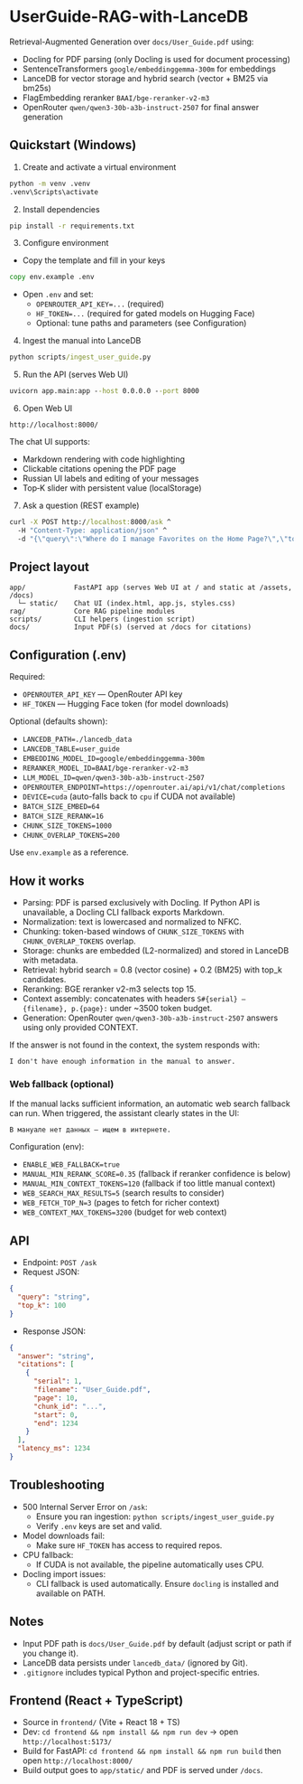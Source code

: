 # UserGuide-RAG-with-LanceDB

Retrieval-Augmented Generation over `docs/User_Guide.pdf` using:
- Docling for PDF parsing (only Docling is used for document processing)
- SentenceTransformers `google/embeddinggemma-300m` for embeddings
- LanceDB for vector storage and hybrid search (vector + BM25 via bm25s)
- FlagEmbedding reranker `BAAI/bge-reranker-v2-m3`
- OpenRouter `qwen/qwen3-30b-a3b-instruct-2507` for final answer generation

## Quickstart (Windows)

1) Create and activate a virtual environment
```bat
python -m venv .venv
.venv\Scripts\activate
```

2) Install dependencies
```bat
pip install -r requirements.txt
```

3) Configure environment
- Copy the template and fill in your keys
```bat
copy env.example .env
```
- Open `.env` and set:
  - `OPENROUTER_API_KEY=...` (required)
  - `HF_TOKEN=...` (required for gated models on Hugging Face)
  - Optional: tune paths and parameters (see Configuration)

4) Ingest the manual into LanceDB
```bat
python scripts/ingest_user_guide.py
```

5) Run the API (serves Web UI)
```bat
uvicorn app.main:app --host 0.0.0.0 --port 8000
```

6) Open Web UI
```
http://localhost:8000/
```
The chat UI supports:
- Markdown rendering with code highlighting
- Clickable citations opening the PDF page
- Russian UI labels and editing of your messages
- Top‑K slider with persistent value (localStorage)

7) Ask a question (REST example)
```bat
curl -X POST http://localhost:8000/ask ^
  -H "Content-Type: application/json" ^
  -d "{\"query\":\"Where do I manage Favorites on the Home Page?\",\"top_k\":100}"
```

## Project layout
```
app/            FastAPI app (serves Web UI at / and static at /assets, /docs)
  └─ static/    Chat UI (index.html, app.js, styles.css)
rag/            Core RAG pipeline modules
scripts/        CLI helpers (ingestion script)
docs/           Input PDF(s) (served at /docs for citations)
```

## Configuration (.env)
Required:
- `OPENROUTER_API_KEY` — OpenRouter API key
- `HF_TOKEN` — Hugging Face token (for model downloads)

Optional (defaults shown):
- `LANCEDB_PATH=./lancedb_data`
- `LANCEDB_TABLE=user_guide`
- `EMBEDDING_MODEL_ID=google/embeddinggemma-300m`
- `RERANKER_MODEL_ID=BAAI/bge-reranker-v2-m3`
- `LLM_MODEL_ID=qwen/qwen3-30b-a3b-instruct-2507`
- `OPENROUTER_ENDPOINT=https://openrouter.ai/api/v1/chat/completions`
- `DEVICE=cuda` (auto-falls back to `cpu` if CUDA not available)
- `BATCH_SIZE_EMBED=64`
- `BATCH_SIZE_RERANK=16`
- `CHUNK_SIZE_TOKENS=1000`
- `CHUNK_OVERLAP_TOKENS=200`

Use `env.example` as a reference.

## How it works
- Parsing: PDF is parsed exclusively with Docling. If Python API is unavailable, a Docling CLI fallback exports Markdown.
- Normalization: text is lowercased and normalized to NFKC.
- Chunking: token-based windows of `CHUNK_SIZE_TOKENS` with `CHUNK_OVERLAP_TOKENS` overlap.
- Storage: chunks are embedded (L2-normalized) and stored in LanceDB with metadata.
- Retrieval: hybrid search = 0.8 (vector cosine) + 0.2 (BM25) with top_k candidates.
- Reranking: BGE reranker v2-m3 selects top 15.
- Context assembly: concatenates with headers `S#{serial} — {filename}, p.{page}:` under ~3500 token budget.
- Generation: OpenRouter `qwen/qwen3-30b-a3b-instruct-2507` answers using only provided CONTEXT.

If the answer is not found in the context, the system responds with:
```
I don't have enough information in the manual to answer.
```

### Web fallback (optional)
If the manual lacks sufficient information, an automatic web search fallback can run. When triggered, the assistant clearly states in the UI:

```
В мануале нет данных — ищем в интернете.
```

Configuration (env):
- `ENABLE_WEB_FALLBACK=true`
- `MANUAL_MIN_RERANK_SCORE=0.35` (fallback if reranker confidence is below)
- `MANUAL_MIN_CONTEXT_TOKENS=120` (fallback if too little manual context)
- `WEB_SEARCH_MAX_RESULTS=5` (search results to consider)
- `WEB_FETCH_TOP_N=3` (pages to fetch for richer context)
- `WEB_CONTEXT_MAX_TOKENS=3200` (budget for web context)

## API
- Endpoint: `POST /ask`
- Request JSON:
```json
{
  "query": "string",
  "top_k": 100
}
```
- Response JSON:
```json
{
  "answer": "string",
  "citations": [
    {
      "serial": 1,
      "filename": "User_Guide.pdf",
      "page": 10,
      "chunk_id": "...",
      "start": 0,
      "end": 1234
    }
  ],
  "latency_ms": 1234
}
```

## Troubleshooting
- 500 Internal Server Error on `/ask`:
  - Ensure you ran ingestion: `python scripts/ingest_user_guide.py`
  - Verify `.env` keys are set and valid.
- Model downloads fail:
  - Make sure `HF_TOKEN` has access to required repos.
- CPU fallback:
  - If CUDA is not available, the pipeline automatically uses CPU.
- Docling import issues:
  - CLI fallback is used automatically. Ensure `docling` is installed and available on PATH.

## Notes
- Input PDF path is `docs/User_Guide.pdf` by default (adjust script or path if you change it).
- LanceDB data persists under `lancedb_data/` (ignored by Git).
- `.gitignore` includes typical Python and project-specific entries.

## Frontend (React + TypeScript)
- Source in `frontend/` (Vite + React 18 + TS)
- Dev: `cd frontend && npm install && npm run dev` → open `http://localhost:5173/`
- Build for FastAPI: `cd frontend && npm install && npm run build` then open `http://localhost:8000/`
- Build output goes to `app/static/` and PDF is served under `/docs`.
